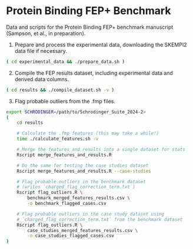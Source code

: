 # Protein Binding FEP+ Benchmark

Data and scripts for the Protein Binding FEP+ benchmark manuscript (Sampson, et
al., in preparation).


1. Prepare and process the experimental data, downloading the SKEMPI2 data file
   if necessary.

```bash
( cd experimental_data && ./prepare_data.sh )
```

2. Compile the FEP results dataset, including experimental data and derived
   data columns.

```bash
( cd results && ./compile_dataset.sh -v )
```

3. Flag probable outliers from the .fmp files.

```bash
export SCHRODINGER=/path/to/Schrodinger_Suite_2024-2>
(
    cd results

    # Calculate the .fmp features (this may take a while!)
    time ./calculate_features.sh -v

    # Merge the features and results into a single dataset for stats
    Rscript merge_features_and_results.R

    # Do the same for testing the case studies dataset
    Rscript merge_features_and_results.R --case-studies

    # Flag probable outliers in the benchmark dataset
    # (writes `charged_flag_correction_term.txt`)
    Rscript flag_outliers.R \
        benchmark_merged_features_results.csv \
        -o benchmark_flagged_cases.csv

    # Flag probable outliers in the case study dataset using
    # `charged_flag_correction_term.txt` from the benchmark dataset
    Rscript flag_outliers.R \
        case_studies_merged_features_results.csv \
        -o case_studies_flagged_cases.csv
)
```
